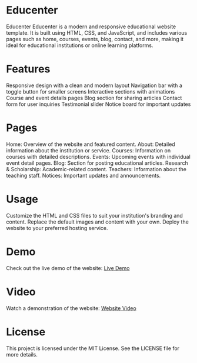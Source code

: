 # Educenter
Educenter
Educenter is a modern and responsive educational website template. It is built using HTML, CSS, and JavaScript, and includes various pages such as home, courses, events, blog, contact, and more, making it ideal for educational institutions or online learning platforms.

# Features
Responsive design with a clean and modern layout
Navigation bar with a toggle button for smaller screens
Interactive sections with animations
Course and event details pages
Blog section for sharing articles
Contact form for user inquiries
Testimonial slider
Notice board for important updates
# Pages
Home: Overview of the website and featured content.
About: Detailed information about the institution or service.
Courses: Information on courses with detailed descriptions.
Events: Upcoming events with individual event detail pages.
Blog: Section for posting educational articles.
Research & Scholarship: Academic-related content.
Teachers: Information about the teaching staff.
Notices: Important updates and announcements.
# Usage
Customize the HTML and CSS files to suit your institution's branding and content.
Replace the default images and content with your own.
Deploy the website to your preferred hosting service.
# Demo
Check out the live demo of the website:
[Live Demo]( https://ifrahsarfraz.github.io/Educenter/ )

# Video
Watch a demonstration of the website:
[Website Video]( https://github.com/user-attachments/assets/8a7027c5-9276-4d26-b2d8-1d59728e0cd2)

# License
This project is licensed under the MIT License. See the LICENSE file for more details.
